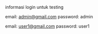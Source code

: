 informasi login untuk testing

email: admin@gmail.com
password: admin

email: user1@gmail.com
password: user1

